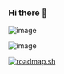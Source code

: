 ### Hi there 👋

<!--
**WellingtonFonseca/WellingtonFonseca** is a ✨ _special_ ✨ repository because its `README.md` (this file) appears on your GitHub profile.

Here are some ideas to get you started:

- 🔭 I’m currently working on ...
- 🌱 I’m currently learning ...
- 👯 I’m looking to collaborate on ...
- 🤔 I’m looking for help with ...
- 💬 Ask me about ...
- 📫 How to reach me: ...
- 😄 Pronouns: ...
- ⚡ Fun fact: ...
-->

![image](https://github-readme-stats.vercel.app/api/top-langs/?username=WellingtonFonseca)

![image](https://github-readme-stats-git-masterrstaa-rickstaa.vercel.app/api?username=WellingtonFonseca)

[![roadmap.sh](https://api.roadmap.sh/v1-badge/wide/654c3f2768ca602613049d09?variant=light)](https://roadmap.sh)
